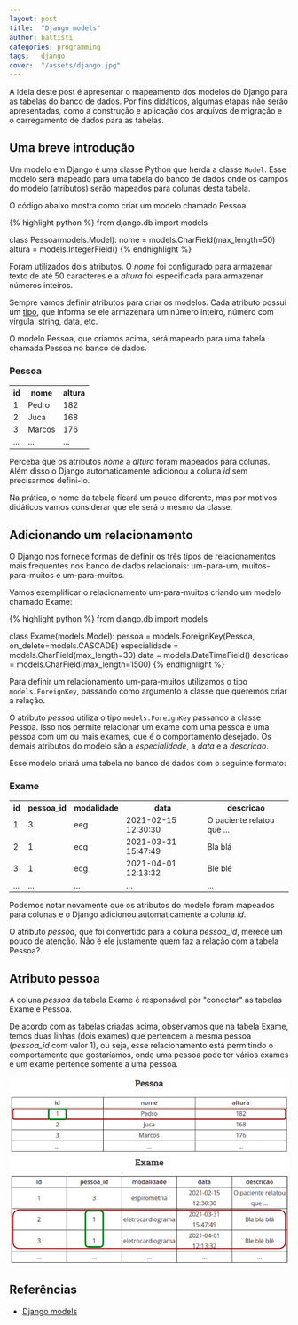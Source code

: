 ```yaml
---
layout: post
title:  "Django models"
author: battisti
categories: programming
tags:	django
cover:  "/assets/django.jpg"
---
```


A ideia deste post é apresentar o mapeamento dos modelos do Django para as tabelas do banco de dados. Por fins didáticos, algumas etapas não serão apresentadas, como a construção e aplicação dos arquivos de migração e o carregamento de dados para as tabelas.

## Uma breve introdução

Um modelo em Django é uma classe Python que herda a classe <code>Model</code>. Esse modelo será mapeado para uma tabela do banco de dados onde os campos do modelo (atributos) serão mapeados para colunas desta tabela.

O código abaixo mostra como criar um modelo chamado Pessoa.

{% highlight python %}
from django.db import models

class Pessoa(models.Model):
    nome = models.CharField(max_length=50)
    altura = models.IntegerField()
{% endhighlight %}

Foram utilizados dois atributos. O *nome* foi configurado para armazenar texto de até 50 caracteres e a *altura* foi especificada para armazenar números inteiros.

Sempre vamos definir atributos para criar os modelos. Cada atributo possui um [tipo][django-fields], que informa se ele armazenará um número inteiro, número com vírgula, string, data, etc.

O modelo Pessoa, que criamos acima, será mapeado para uma tabela chamada Pessoa no banco de dados.

<h3 class="tables">Pessoa</h3>

<table cellspacing="0" cellpadding="0">
  <tr>
    <th>id</th><th>nome</th><th>altura</th>
  </tr>
  <tr>
    <td>1</td><td>Pedro</td><td>182</td>
  </tr>
  <tr class="even">
    <td>2</td><td>Juca</td><td>168</td>
  </tr>
  <tr>
    <td>3</td><td>Marcos</td><td>176</td>
  </tr>
  <tr>
    <td>...</td><td>...</td><td>...</td>
  </tr>
</table>

Perceba que os atributos *nome* a *altura* foram mapeados para colunas. Além disso o Django automaticamente adicionou a coluna *id* sem precisarmos defini-lo.

Na prática, o nome da tabela ficará um pouco diferente, mas por motivos didáticos vamos considerar que ele será o mesmo da classe.

## Adicionando um relacionamento

O Django nos fornece formas de definir os três tipos de relacionamentos mais frequentes nos banco de dados relacionais: um-para-um, muitos-para-muitos e um-para-muitos.

Vamos exemplificar o relacionamento um-para-muitos criando um modelo chamado Exame:

{% highlight python %}
from django.db import models

class Exame(models.Model):
    pessoa = models.ForeignKey(Pessoa, on_delete=models.CASCADE)
    especialidade = models.CharField(max_length=30)
    data = models.DateTimeField()
    descricao = models.CharField(max_length=1500)
{% endhighlight %}

Para definir um relacionamento um-para-muitos utilizamos o tipo <code>models.ForeignKey</code>, passando como argumento a classe que queremos criar a relação.

O atributo *pessoa* utiliza o tipo <code>models.ForeignKey</code> passando a classe Pessoa. Isso nos permite relacionar um exame com uma pessoa e uma pessoa com um ou mais exames, que é o comportamento desejado. Os demais atributos do modelo são a *especialidade*, a *data* e a *descricao*.

Esse modelo criará uma tabela no banco de dados com o seguinte formato:

<h3 class="tables">Exame</h3>

<table cellspacing="0" cellpadding="0">
  <tr>
    <th>id</th><th>pessoa_id</th><th>modalidade</th><th>data</th><th>descricao</th>
  </tr>
  <tr>
    <td>1</td><td>3</td><td>eeg</td><td>2021-02-15 12:30:30</td><td>O paciente relatou que ...</td>
  </tr>
  <tr class="even">
    <td>2</td><td>1</td><td>ecg</td><td>2021-03-31 15:47:49</td><td>Bla blá</td>
  </tr>
  <tr>
    <td>3</td><td>1</td><td>ecg</td><td>2021-04-01 12:13:32</td><td>Ble blé</td>
  </tr>
  <tr>
    <td>...</td><td>...</td><td>...</td><td>...</td><td>...</td>
  </tr>
</table>

Podemos notar novamente que os atributos do modelo foram mapeados para colunas e o Django adicionou automaticamente a coluna *id*.

O atributo *pessoa*, que foi convertido para a coluna *pessoa_id*, merece um pouco de atenção. Não é ele justamente quem faz a relação com a tabela Pessoa?

## Atributo pessoa

A coluna *pessoa* da tabela Exame é responsável por "conectar" as tabelas Exame e Pessoa.

De acordo com as tabelas criadas acima, observamos que na tabela Exame, temos duas linhas (dois exames) que pertencem a mesma pessoa (*pessoa_id* com valor 1), ou seja, esse relacionamento está permitindo o comportamento que gostaríamos, onde uma pessoa pode ter vários exames e um exame pertence somente a uma pessoa.

![Relacionamento um-para-muitos](/assets/relacao.png)


## Referências

* [Django models]

[Django models]: https://docs.djangoproject.com/en/3.1/topics/db/models/
[django-fields]: https://docs.djangoproject.com/en/3.2/ref/models/fields/#field-types